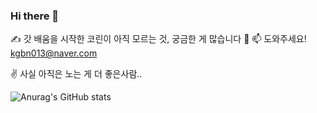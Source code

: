 

<!--
**le-monaaa/le-monaaa** is a ✨ _special_ ✨ repository because its `README.md` (this file) appears on your GitHub profile.

Here are some ideas to get you started:

- 🔭 I’m currently working on ...
- 🌱 I’m currently learning ...
- 👯 I’m looking to collaborate on ...
- 🤔 I’m looking for help with ...
- 💬 Ask me about ...
- 📫 How to reach me: ...
- 😄 Pronouns: ...
- ⚡ Fun fact: ...
-->

### Hi there 👋
✍ 갓 배움을 시작한 코린이
아직 모르는 것, 궁금한 게 많습니다 🤔
📫 도와주세요! kgbn013@naver.com

✌ 사실 아직은 노는 게 더 좋은사람..

![Anurag's GitHub stats](https://github-readme-stats.vercel.app/api?username=le-monaaa&show_icons=true&theme=radical)
